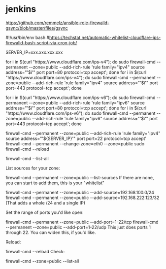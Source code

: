 # jenkins
https://github.com/remmelz/ansible-role-firewalld-gsync/blob/master/files/gsync

#!/usr/bin/env bash
#https://techstat.net/automatic-whitelist-cloudflare-ips-firewalld-bash-script-via-cron-job/

SERVER_IP=xxx.xxx.xxx.xxx

for i in $(curl "https://www.cloudflare.com/ips-v4"); do sudo firewall-cmd --permanent --zone=public --add-rich-rule 'rule family="ipv4" source address="'$i'" port port=80 protocol=tcp accept'; done
for i in $(curl "https://www.cloudflare.com/ips-v4"); do sudo firewall-cmd --permanent --zone=public --add-rich-rule 'rule family="ipv4" source address="'$i'" port port=443 protocol=tcp accept'; done

for i in $(curl "https://www.cloudflare.com/ips-v6"); do sudo firewall-cmd --permanent --zone=public --add-rich-rule 'rule family="ipv6" source address="'$i'" port port=80 protocol=tcp accept'; done
for i in $(curl "https://www.cloudflare.com/ips-v6"); do sudo firewall-cmd --permanent --zone=public --add-rich-rule 'rule family="ipv6" source address="'$i'" port port=443 protocol=tcp accept'; done

firewall-cmd --permanent --zone=public --add-rich-rule 'rule family="ipv4" source address="'${SERVER_IP}'" port port=22 protocol=tcp accept'
firewall-cmd --permanent --change-zone=eth0 --zone=public
sudo firewall-cmd --reload

firewall-cmd --list-all



List sources for your zone:

firewall-cmd --permanent --zone=public --list-sources
If there are none, you can start to add them, this is your "whitelist"

firewall-cmd --permanent --zone=public --add-source=192.168.100.0/24
firewall-cmd --permanent --zone=public --add-source=192.168.222.123/32
(That adds a whole /24 and a single IP)

Set the range of ports you'd like open:

firewall-cmd --permanent --zone=public --add-port=1-22/tcp
firewall-cmd --permanent --zone=public --add-port=1-22/udp
This just does ports 1 through 22. You can widen this, if you'd like.

Reload:

firewall-cmd --reload
Check:

firewall-cmd --zone=public --list-all
